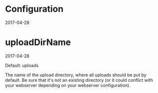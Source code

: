 Configuration
==============
2017-04-28



uploadDirName
======================
2017-04-28

Default: uploads

The name of the upload directory, where all uploads should be put by default.
Be sure that it's not an existing directory (or it could conflict with your webserver depending on your webserver configuration).
